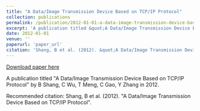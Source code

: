 ```yaml
---
title: "A Data/Image Transmission Device Based on TCP/IP Protocol"
collection: publications
permalink: /publication/2012-01-01-a-data-image-transmission-device-based-on-tcp-ip-protoco
excerpt: 'A publication titled &quot;A Data/Image Transmission Device Based on TCP/IP Protocol&quot; by B Shang, C Wu, T Meng, C Gao, Y Zhang in 2012.'
date: 2012-01-01
venue: ''
paperurl: 'paper_url'
citation: 'Shang, B et al. (2012). &quot;A Data/Image Transmission Device Based on TCP/IP Protocol&quot;.'
---
```


<a href='paper_url'>Download paper here</a>

A publication titled &quot;A Data/Image Transmission Device Based on TCP/IP Protocol&quot; by B Shang, C Wu, T Meng, C Gao, Y Zhang in 2012.

Recommended citation: Shang, B et al. (2012). "A Data/Image Transmission Device Based on TCP/IP Protocol".